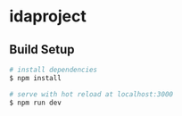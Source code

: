 # idaproject

## Build Setup

```bash
# install dependencies
$ npm install

# serve with hot reload at localhost:3000
$ npm run dev

```
